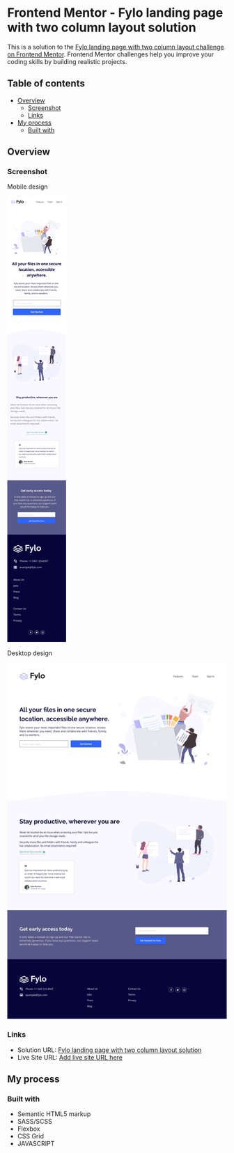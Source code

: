 # Frontend Mentor - Fylo landing page with two column layout solution

This is a solution to the [Fylo landing page with two column layout challenge on Frontend Mentor](https://www.frontendmentor.io/challenges/fylo-landing-page-with-two-column-layout-5ca5ef041e82137ec91a50f5). Frontend Mentor challenges help you improve your coding skills by building realistic projects. 

## Table of contents

- [Overview](#overview)
  - [Screenshot](#screenshot)
  - [Links](#links)
- [My process](#my-process)
  - [Built with](#built-with)

## Overview

### Screenshot

Mobile design

![](design/mobile-design.jpg)

Desktop design

![](desigN/desktop-design.jpg)


### Links

- Solution URL: [Fylo landing page with two column layout solution]()
- Live Site URL: [Add live site URL here]()

## My process

### Built with

- Semantic HTML5 markup
- SASS/SCSS
- Flexbox
- CSS Grid
- JAVASCRIPT 